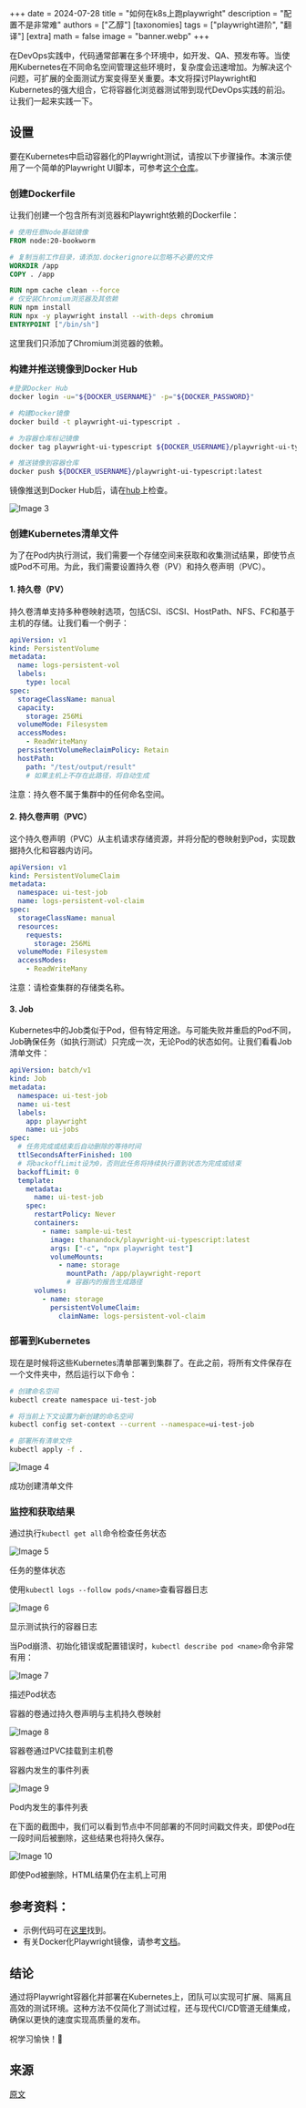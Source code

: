 +++
date = 2024-07-28
title = "如何在k8s上跑playwright"
description = "配置不是非常难"
authors = ["乙醇"]
[taxonomies]
tags = ["playwright进阶", "翻译"]
[extra]
math = false
image = "banner.webp"
+++

在DevOps实践中，代码通常部署在多个环境中，如开发、QA、预发布等。当使用Kubernetes在不同命名空间管理这些环境时，复杂度会迅速增加。为解决这个问题，可扩展的全面测试方案变得至关重要。本文将探讨Playwright和Kubernetes的强大组合，它将容器化浏览器测试带到现代DevOps实践的前沿。让我们一起来实践一下。

## 设置

要在Kubernetes中启动容器化的Playwright测试，请按以下步骤操作。本演示使用了一个简单的Playwright UI脚本，可参考[这个仓库](https://github.com/thananauto/playwright-ui-typescript)。

### 创建Dockerfile

让我们创建一个包含所有浏览器和Playwright依赖的Dockerfile：

```dockerfile
# 使用任意Node基础镜像
FROM node:20-bookworm

# 复制当前工作目录，请添加.dockerignore以忽略不必要的文件
WORKDIR /app
COPY . /app

RUN npm cache clean --force
# 仅安装Chromium浏览器及其依赖
RUN npm install
RUN npx -y playwright install --with-deps chromium
ENTRYPOINT ["/bin/sh"]
```

这里我们只添加了Chromium浏览器的依赖。

### 构建并推送镜像到Docker Hub

```bash
#登录Docker Hub
docker login -u="${DOCKER_USERNAME}" -p="${DOCKER_PASSWORD}"

# 构建Docker镜像
docker build -t playwright-ui-typescript .

# 为容器仓库标记镜像
docker tag playwright-ui-typescript ${DOCKER_USERNAME}/playwright-ui-typescript:latest

# 推送镜像到容器仓库
docker push ${DOCKER_USERNAME}/playwright-ui-typescript:latest
```

镜像推送到Docker Hub后，请在[hub](https://hub.docker.com/)上检查。

![Image 3](_attachments/1723010955.41450121*ATbWSCLxF-NxyLhpXJ40Cw.png)

### 创建Kubernetes清单文件

为了在Pod内执行测试，我们需要一个存储空间来获取和收集测试结果，即使节点或Pod不可用。为此，我们需要设置持久卷（PV）和持久卷声明（PVC）。

#### 1. 持久卷（PV）

持久卷清单支持多种卷映射选项，包括CSI、iSCSI、HostPath、NFS、FC和基于主机的存储。让我们看一个例子：

```yaml
apiVersion: v1
kind: PersistentVolume
metadata:
  name: logs-persistent-vol
  labels:
    type: local
spec:
  storageClassName: manual
  capacity:
    storage: 256Mi
  volumeMode: Filesystem
  accessModes:
    - ReadWriteMany
  persistentVolumeReclaimPolicy: Retain
  hostPath:
    path: "/test/output/result"
    # 如果主机上不存在此路径，将自动生成
```

注意：持久卷不属于集群中的任何命名空间。

#### 2. 持久卷声明（PVC）

这个持久卷声明（PVC）从主机请求存储资源，并将分配的卷映射到Pod，实现数据持久化和容器内访问。

```yaml
apiVersion: v1
kind: PersistentVolumeClaim
metadata:
  namespace: ui-test-job
  name: logs-persistent-vol-claim
spec:
  storageClassName: manual
  resources:
    requests:
      storage: 256Mi
  volumeMode: Filesystem
  accessModes:
    - ReadWriteMany
```

注意：请检查集群的存储类名称。

#### 3. Job

Kubernetes中的Job类似于Pod，但有特定用途。与可能失败并重启的Pod不同，Job确保任务（如执行测试）只完成一次，无论Pod的状态如何。让我们看看Job清单文件：

```yaml
apiVersion: batch/v1
kind: Job
metadata:
  namespace: ui-test-job
  name: ui-test
  labels:
    app: playwright
    name: ui-jobs
spec:
  # 任务完成或结束后自动删除的等待时间
  ttlSecondsAfterFinished: 100
  # 将backoffLimit设为0，否则此任务将持续执行直到状态为完成或结束
  backoffLimit: 0
  template:
    metadata:
      name: ui-test-job
    spec:
      restartPolicy: Never
      containers:
        - name: sample-ui-test
          image: thanandock/playwright-ui-typescript:latest
          args: ["-c", "npx playwright test"]
          volumeMounts:
            - name: storage
              mountPath: /app/playwright-report
              # 容器内的报告生成路径
      volumes:
        - name: storage
          persistentVolumeClaim:
            claimName: logs-persistent-vol-claim
```

### 部署到Kubernetes

现在是时候将这些Kubernetes清单部署到集群了。在此之前，将所有文件保存在一个文件夹中，然后运行以下命令：

```bash
# 创建命名空间
kubectl create namespace ui-test-job

# 将当前上下文设置为新创建的命名空间
kubectl config set-context --current --namespace=ui-test-job

# 部署所有清单文件
kubectl apply -f .
```

![Image 4](_attachments/1723010958.5846061*2dWQ2OTbQQmJDUhKMU5OcQ.png)

成功创建清单文件

### 监控和获取结果

通过执行`kubectl get all`命令检查任务状态

![Image 5](_attachments/1723010960.69324111*07Ske_2AhJ_zpzrV0DgQDA.png)

任务的整体状态

使用`kubectl logs --follow pods/<name>`查看容器日志

![Image 6](_attachments/1723010962.8042251*l1-nN6DRD2lK6L8t9mK69g.png)

显示测试执行的容器日志

当Pod崩溃、初始化错误或配置错误时，`kubectl describe pod <name>`命令非常有用：

![Image 7](_attachments/1723010964.89831191*rhkF9VhkqvwQT-aoGEX4ig.png)

描述Pod状态

容器的卷通过持久卷声明与主机持久卷映射

![Image 8](_attachments/1723010967.0428981*q_T2zsCXAlGgykIM6fi_ww.png)

容器卷通过PVC挂载到主机卷

容器内发生的事件列表

![Image 9](_attachments/1723010969.2818741*8y5bxj2Zc_-Ykn7eqtPpww.png)

Pod内发生的事件列表

在下面的截图中，我们可以看到节点中不同部署的不同时间戳文件夹，即使Pod在一段时间后被删除，这些结果也将持久保存。

![Image 10](_attachments/1723010971.436711*dDmsP2ysfPainjR2defSTA.png)

即使Pod被删除，HTML结果仍在主机上可用

## 参考资料：

* 示例代码可在[这里](https://github.com/thananauto/playwright-ui-typescript.git)找到。
* 有关Docker化Playwright镜像，请参考[文档](https://playwright.dev/docs/docker)。

## 结论

通过将Playwright容器化并部署在Kubernetes上，团队可以实现可扩展、隔离且高效的测试环境。这种方法不仅简化了测试过程，还与现代CI/CD管道无缝集成，确保以更快的速度实现高质量的发布。

祝学习愉快！🚀

## 来源

[原文](https://medium.com/@thananjayan1988/containerized-browser-testing-with-playwright-on-kubernetes-09743e5d2362)